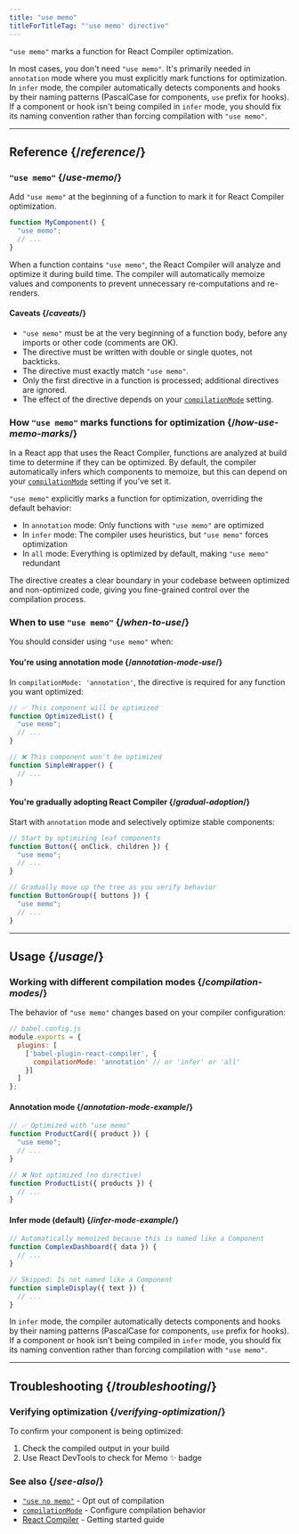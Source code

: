 ```yaml
---
title: "use memo"
titleForTitleTag: "'use memo' directive"
---
```


<Intro>

`"use memo"` marks a function for React Compiler optimization.

</Intro>

<Note>

In most cases, you don't need `"use memo"`. It's primarily needed in `annotation` mode where you must explicitly mark functions for optimization. In `infer` mode, the compiler automatically detects components and hooks by their naming patterns (PascalCase for components, `use` prefix for hooks). If a component or hook isn't being compiled in `infer` mode, you should fix its naming convention rather than forcing compilation with `"use memo"`.

</Note>

<InlineToc />

---

## Reference {/*reference*/}

### `"use memo"` {/*use-memo*/}

Add `"use memo"` at the beginning of a function to mark it for React Compiler optimization.

```js {1}
function MyComponent() {
  "use memo";
  // ...
}
```

When a function contains `"use memo"`, the React Compiler will analyze and optimize it during build time. The compiler will automatically memoize values and components to prevent unnecessary re-computations and re-renders.

#### Caveats {/*caveats*/}

* `"use memo"` must be at the very beginning of a function body, before any imports or other code (comments are OK).
* The directive must be written with double or single quotes, not backticks.
* The directive must exactly match `"use memo"`.
* Only the first directive in a function is processed; additional directives are ignored.
* The effect of the directive depends on your [`compilationMode`](/reference/react-compiler/compilationMode) setting.

### How `"use memo"` marks functions for optimization {/*how-use-memo-marks*/}

In a React app that uses the React Compiler, functions are analyzed at build time to determine if they can be optimized. By default, the compiler automatically infers which components to memoize, but this can depend on your [`compilationMode`](/reference/react-compiler/compilationMode) setting if you've set it.

`"use memo"` explicitly marks a function for optimization, overriding the default behavior:

* In `annotation` mode: Only functions with `"use memo"` are optimized
* In `infer` mode: The compiler uses heuristics, but `"use memo"` forces optimization
* In `all` mode: Everything is optimized by default, making `"use memo"` redundant

The directive creates a clear boundary in your codebase between optimized and non-optimized code, giving you fine-grained control over the compilation process.

### When to use `"use memo"` {/*when-to-use*/}

You should consider using `"use memo"` when:

#### You're using annotation mode {/*annotation-mode-use*/}
In `compilationMode: 'annotation'`, the directive is required for any function you want optimized:

```js
// ✅ This component will be optimized
function OptimizedList() {
  "use memo";
  // ...
}

// ❌ This component won't be optimized
function SimpleWrapper() {
  // ...
}
```

#### You're gradually adopting React Compiler {/*gradual-adoption*/}
Start with `annotation` mode and selectively optimize stable components:

```js
// Start by optimizing leaf components
function Button({ onClick, children }) {
  "use memo";
  // ...
}

// Gradually move up the tree as you verify behavior
function ButtonGroup({ buttons }) {
  "use memo";
  // ...
}
```

---

## Usage {/*usage*/}

### Working with different compilation modes {/*compilation-modes*/}

The behavior of `"use memo"` changes based on your compiler configuration:

```js
// babel.config.js
module.exports = {
  plugins: [
    ['babel-plugin-react-compiler', {
      compilationMode: 'annotation' // or 'infer' or 'all'
    }]
  ]
};
```

#### Annotation mode {/*annotation-mode-example*/}
```js
// ✅ Optimized with "use memo"
function ProductCard({ product }) {
  "use memo";
  // ...
}

// ❌ Not optimized (no directive)
function ProductList({ products }) {
  // ...
}
```

#### Infer mode (default) {/*infer-mode-example*/}
```js
// Automatically memoized because this is named like a Component
function ComplexDashboard({ data }) {
  // ...
}

// Skipped: Is not named like a Component
function simpleDisplay({ text }) {
  // ...
}
```

In `infer` mode, the compiler automatically detects components and hooks by their naming patterns (PascalCase for components, `use` prefix for hooks). If a component or hook isn't being compiled in `infer` mode, you should fix its naming convention rather than forcing compilation with `"use memo"`.

---

## Troubleshooting {/*troubleshooting*/}

### Verifying optimization {/*verifying-optimization*/}

To confirm your component is being optimized:

1. Check the compiled output in your build
2. Use React DevTools to check for Memo ✨ badge

### See also {/*see-also*/}

* [`"use no memo"`](/reference/react-compiler/directives/use-no-memo) - Opt out of compilation
* [`compilationMode`](/reference/react-compiler/compilationMode) - Configure compilation behavior
* [React Compiler](/learn/react-compiler) - Getting started guide
